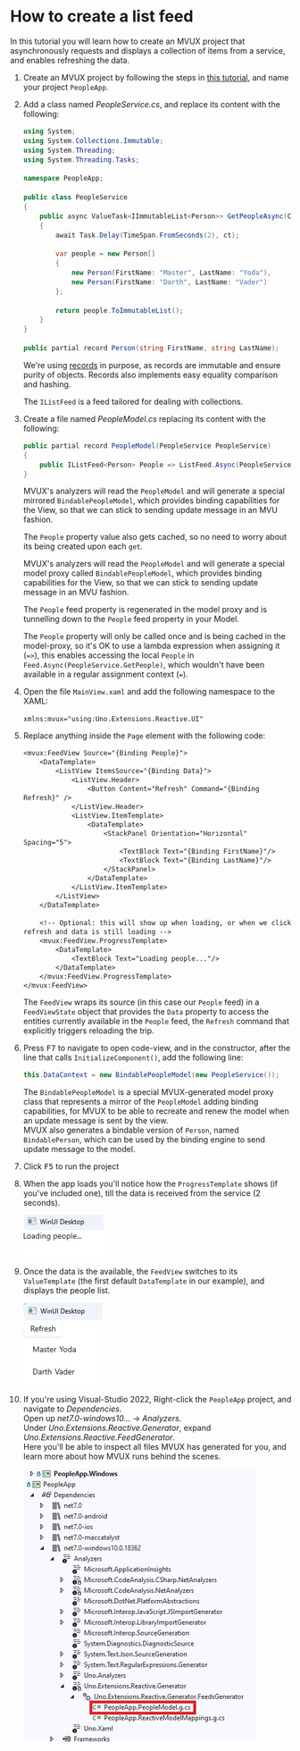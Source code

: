 ﻿---
uid: Overview.Reactive.HowTos.ListFeed
---

# How to create a list feed

In this tutorial you will learn how to create an MVUX project that asynchronously requests and displays a collection of items from a service,
and enables refreshing the data.

1. Create an MVUX project by following the steps in [this tutorial](xref:Overview.Reactive.HowTos.CreateMvuxProject), and name your project `PeopleApp`.
1. Add a class named *PeopleService.cs*, and replace its content with the following:

    ```c#
    using System;
    using System.Collections.Immutable;
    using System.Threading;
    using System.Threading.Tasks;

    namespace PeopleApp;

    public class PeopleService
    {
        public async ValueTask<IImmutableList<Person>> GetPeopleAsync(CancellationToken ct)
        {
            await Task.Delay(TimeSpan.FromSeconds(2), ct);

            var people = new Person[]
            {
                new Person(FirstName: "Master", LastName: "Yoda"),
                new Person(FirstName: "Darth", LastName: "Vader")
            };

            return people.ToImmutableList();
        }
    }

    public partial record Person(string FirstName, string LastName);  
    ```

    We're using [records](https://learn.microsoft.com/en-us/dotnet/csharp/language-reference/builtin-types/record) in purpose,
    as records are immutable and ensure purity of objects. Records also implements easy equality comparison and hashing.

    The `IListFeed` is a feed tailored for dealing with collections.

1. Create a file named *PeopleModel.cs* replacing its content with the following:

    ```c#
    public partial record PeopleModel(PeopleService PeopleService)
    {   
        public IListFeed<Person> People => ListFeed.Async(PeopleService.GetPeopleAsync);
    }
    ```
    
    MVUX's analyzers will read the `PeopleModel` and will generate a special mirrored `BindablePeopleModel`,
    which provides binding capabilities for the View, so that we can stick to sending update message in an MVU fashion.
    
    The `People` property value also gets cached, so no need to worry about its being created upon each `get`.
    

    MVUX's analyzers will read the `PeopleModel` and will generate a special model proxy called `BindablePeopleModel`,
    which provides binding capabilities for the View, so that we can stick to sending update message in an MVU fashion.
    
    The `People` feed property is regenerated in the model proxy
    and is tunnelling down to the `People` feed property in your Model.  

    The `People` property will only be called once and is being cached in the model-proxy,
    so it's OK to use a lambda expression when assigning it (`=>`), this enables accessing the local `People` 
    in `Feed.Async(PeopleService.GetPeople)`,
    which wouldn't have been available in a regular assignment context (`=`).

1. Open the file `MainView.xaml` and add the following namespace to the XAML:

    `xmlns:mvux="using:Uno.Extensions.Reactive.UI"`

1. Replace anything inside the `Page` element with the following code:

    ```xaml
    <mvux:FeedView Source="{Binding People}">
        <DataTemplate>
            <ListView ItemsSource="{Binding Data}">
                <ListView.Header>
                    <Button Content="Refresh" Command="{Binding Refresh}" />
                </ListView.Header>
                <ListView.ItemTemplate>
                    <DataTemplate>
                        <StackPanel Orientation="Horizontal" Spacing="5">
                            <TextBlock Text="{Binding FirstName}"/>
                            <TextBlock Text="{Binding LastName}"/>
                        </StackPanel>
                    </DataTemplate>
                </ListView.ItemTemplate>
            </ListView>
        </DataTemplate>
    
        <!-- Optional: this will show up when loading, or when we click refresh and data is still loading -->    
        <mvux:FeedView.ProgressTemplate>
            <DataTemplate>            
                <TextBlock Text="Loading people..."/>
            </DataTemplate>
        </mvux:FeedView.ProgressTemplate>
    </mvux:FeedView>
    ```
    
    The `FeedView` wraps its source (in this case our `People` feed) in a `FeedViewState` object
    that provides the `Data` property to access the entities currently available in the `People` feed,
    the `Refresh` command that explicitly triggers reloading the trip.

1. Press <kbd>F7</kbd> to navigate to open code-view, and in the constructor, after the line that calls `InitializeComponent()`, add the following line:

    ```c#
    this.DataContext = new BindablePeopleModel(new PeopleService());
    ```
    
    The `BindablePeopleModel` is a special MVUX-generated model proxy class that represents a mirror of the `PeopleModel` adding binding capabilities,
    for MVUX to be able to recreate and renew the model when an update message is sent by the view.  
    MVUX also generates a bindable version of `Person`, named `BindablePerson`,
    which can be used by the binding engine to send update message to the model. <!--TODO link to relevant docs-->

1. Click <kbd>F5</kbd> to run the project

1. When the app loads you'll notice how the `ProgressTemplate` shows (if you've included one), till the data is received from the service (2 seconds).

    ![](Assets/ListFeed-1.jpg)

1. Once the data is the available, the `FeedView` switches to its `ValueTemplate` (the first default `DataTemplate` in our example),
and displays the people list.

    ![](Assets/ListFeed-2.jpg)

1. If you're using Visual-Studio 2022, Right-click the `PeopleApp` project, and navigate to _Dependencies_.  
Open up _net7.0-windows10..._ → _Analyzers_.  
Under _Uno.Extensions.Reactive.Generator_, expand _Uno.Extensions.Reactive.FeedGenerator_.  
Here you'll be able to inspect all files MVUX has generated for you, and learn more about how MVUX runs behind the scenes.

    ![](Assets/InspectGeneratedCode.jpg)

<!-- TODO link to page "Advanced: behind the scenes of MVUX -->


